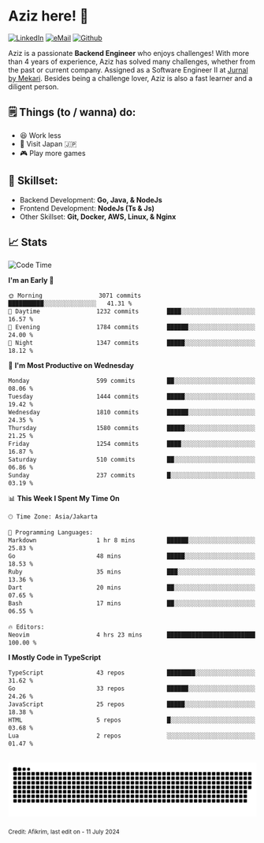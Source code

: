 # Aziz here! 👋

[![LinkedIn](https://img.shields.io/static/v1?message=afikrim&logo=linkedin&label=&color=0077B5&logoColor=white&labelColor=&style=for-the-badge)](https://www.linkedin.com/in/afikrim)
[![eMail](https://img.shields.io/static/v1?message=afikrim10@gmail.com&logo=gmail&label=&color=D14836&logoColor=white&labelColor=&style=for-the-badge)](mailto:afikrim10@gmail.com)
[![Github](https://komarev.com/ghpvc/?username=afikrim&label=Visitors&style=for-the-badge)](https://www.github.com/afikrim)

<!--Introduction-->
Aziz is a passionate **Backend Engineer** who enjoys challenges! With more than 4 years of experience, Aziz has solved many challenges, whether from the past or current company. Assigned as a Software Engineer II at [Jurnal by Mekari](https://jurnal.id). Besides being a challenge lover, Aziz is also a fast learner and a diligent person.

<!--Things TODO-->
## 🗒️ Things (to / wanna) do:

- 😆 Work less
- 🚀 Visit Japan 🇯🇵
- 🎮 Play more games

<!--Skillset-->
## 🏅 Skillset:

- Backend Development: **Go, Java, & NodeJs**
- Frontend Development: **NodeJs (Ts & Js)**
- Other Skillset: **Git, Docker, AWS, Linux, & Nginx**

## 📈 Stats  

<!--START_SECTION:waka-->
![Code Time](http://img.shields.io/badge/Code%20Time-2%2C040%20hrs%202%20mins-blue)

**I'm an Early 🐤** 

```text
🌞 Morning                3071 commits        ██████████░░░░░░░░░░░░░░░   41.31 % 
🌆 Daytime                1232 commits        ████░░░░░░░░░░░░░░░░░░░░░   16.57 % 
🌃 Evening                1784 commits        ██████░░░░░░░░░░░░░░░░░░░   24.00 % 
🌙 Night                  1347 commits        █████░░░░░░░░░░░░░░░░░░░░   18.12 % 
```
📅 **I'm Most Productive on Wednesday** 

```text
Monday                   599 commits         ██░░░░░░░░░░░░░░░░░░░░░░░   08.06 % 
Tuesday                  1444 commits        █████░░░░░░░░░░░░░░░░░░░░   19.42 % 
Wednesday                1810 commits        ██████░░░░░░░░░░░░░░░░░░░   24.35 % 
Thursday                 1580 commits        █████░░░░░░░░░░░░░░░░░░░░   21.25 % 
Friday                   1254 commits        ████░░░░░░░░░░░░░░░░░░░░░   16.87 % 
Saturday                 510 commits         ██░░░░░░░░░░░░░░░░░░░░░░░   06.86 % 
Sunday                   237 commits         █░░░░░░░░░░░░░░░░░░░░░░░░   03.19 % 
```


📊 **This Week I Spent My Time On** 

```text
🕑︎ Time Zone: Asia/Jakarta

💬 Programming Languages: 
Markdown                 1 hr 8 mins         ██████░░░░░░░░░░░░░░░░░░░   25.83 % 
Go                       48 mins             █████░░░░░░░░░░░░░░░░░░░░   18.53 % 
Ruby                     35 mins             ███░░░░░░░░░░░░░░░░░░░░░░   13.36 % 
Dart                     20 mins             ██░░░░░░░░░░░░░░░░░░░░░░░   07.65 % 
Bash                     17 mins             ██░░░░░░░░░░░░░░░░░░░░░░░   06.55 % 

🔥 Editors: 
Neovim                   4 hrs 23 mins       █████████████████████████   100.00 % 
```

**I Mostly Code in TypeScript** 

```text
TypeScript               43 repos            ████████░░░░░░░░░░░░░░░░░   31.62 % 
Go                       33 repos            ██████░░░░░░░░░░░░░░░░░░░   24.26 % 
JavaScript               25 repos            █████░░░░░░░░░░░░░░░░░░░░   18.38 % 
HTML                     5 repos             █░░░░░░░░░░░░░░░░░░░░░░░░   03.68 % 
Lua                      2 repos             ░░░░░░░░░░░░░░░░░░░░░░░░░   01.47 % 
```




<!--END_SECTION:waka-->


<br clear="both">

<div align="center">
  <img src="https://raw.githubusercontent.com/afikrim/afikrim/output/snake.svg" alt="Snake animation" />
</div>


<sub>Credit: Afikrim, last edit on - 11 July 2024</sub>
